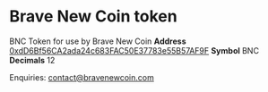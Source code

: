 # Brave New Coin token
BNC Token for use by Brave New Coin
**Address** [0xdD6Bf56CA2ada24c683FAC50E37783e55B57AF9F](https://etherscan.io/address/0xdD6Bf56CA2ada24c683FAC50E37783e55B57AF9F)
**Symbol** BNC
**Decimals** 12

Enquiries: [contact@bravenewcoin.com](mailto:contact@bravenewcoin.com)
